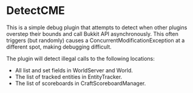 DetectCME 
===========

This is a simple debug plugin that attempts to detect when other plugins overstep their 
bounds and call Bukkit API asynchronously. This often triggers (but randomly) causes a 
ConcurrentModificationException at a different spot, making debugging difficult.

The plugin will detect illegal calls to the following locations:
* All list and set fields in WorldServer and World.
* The list of tracked entities in EntityTracker.
* The list of scoreboards in CraftScoreboardManager.